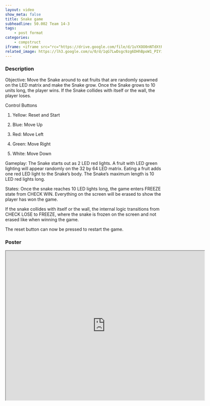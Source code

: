 ```yaml
---
layout: video
show_meta: false
title: Snake game
subheadline: 50.002 Team 14-3
tags:
    - post format
categories:
    - compstruct
iframe: <iframe src="rc="https://drive.google.com/file/d/1uYXOO0nNTdXtROo81WJuGhqVuynZlnVh/preview" width="640" height="480"></iframe>
related_image: https://lh3.google.com/u/0/d/1qG7LwDsgc9zg6DHhBpoW1_PIYi2J-pwL=w300-h300-p-k-nu-iv1
---
```



  

### Description

Objective: Move the Snake around to eat fruits that are randomly spawned on the LED matrix and make the Snake grow. Once the Snake grows to 10 units long, the player wins. If the Snake collides with itself or the wall, the player loses.

Control Buttons

1. Yellow: Reset and Start

2. Blue: Move Up

3. Red: Move Left

4. Green: Move Right

5. White: Move Down

Gameplay: The Snake starts out as 2 LED red lights. A fruit with LED green lighting will appear randomly on the 32 by 64 LED matrix. Eating a fruit adds one red LED light to the Snake’s body. The Snake’s maximum length is 10 LED red lights long.

States: Once the snake reaches 10 LED lights long, the game enters FREEZE state from CHECK WIN. Everything on the screen will be erased to show the player has won the game.

If the snake collides with itself or the wall, the internal logic transitions from CHECK LOSE to FREEZE, where the snake is frozen on the screen and not erased like when winning the game.

The reset button can now be pressed to restart the game.

### Poster

<iframe src="https://drive.google.com/file/d/1qG7LwDsgc9zg6DHhBpoW1_PIYi2J-pwL/preview" width="640" height="480"></iframe>
